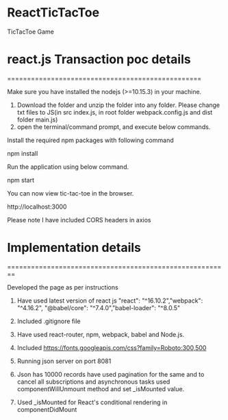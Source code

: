 # ReactTicTacToe
TicTacToe Game

# react.js Transaction poc details
=================================================

Make sure you have installed the nodejs (>=10.15.3) in your machine.

1. Download the folder and unzip the folder into any folder. Please change txt files to JS(in src index.js, in root folder webpack.config.js and dist folder main.js)
2. open the terminal/command prompt, and execute below commands.

Install the required npm packages with following command

npm install

Run the application using below command.
 
npm start

You can now view tic-tac-toe in the browser.     

http://localhost:3000



Please note I have included CORS headers in axios


# Implementation details
========================================================

Developed the page as per instructions

1. Have used latest version of react js  "react": "^16.10.2","webpack": "^4.16.2", "@babel/core": "^7.4.0","babel-loader": "^8.0.5"

2. Included .gitignore file

3. Have used react-router, npm, webpack, babel and Node.js. 

4. Included https://fonts.googleapis.com/css?family=Roboto:300,500

5. Running json server on port 8081

5. Json has 10000 records have used pagination for the same and to cancel all subscriptions and asynchronous tasks used        componentWillUnmount method and set _isMounted value.

6. Used _isMounted for React's conditional rendering in componentDidMount


